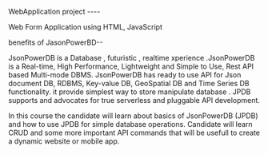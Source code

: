 WebApplication
project ----

Web Form Application using HTML, JavaScript

benefits of JasonPowerBD--

JsonPowerDB is a Database , futuristic , realtime xperience .JsonPowerDB is a Real-time, High Performance, Lightweight and Simple to Use, Rest API based Multi-mode DBMS. JsonPowerDB has ready to use API for Json document DB, RDBMS, Key-value DB, GeoSpatial DB and Time Series DB functionality. it provide simplest way to store manipulate database . JPDB supports and advocates for true serverless and pluggable API development.

In this course the candidate will learn about basics of JsonPowerDB (JPDB) and how to use JPDB for simple database operations. Candidate will learn CRUD and some more important API commands that will be usefull to create a dynamic website or mobile app.
